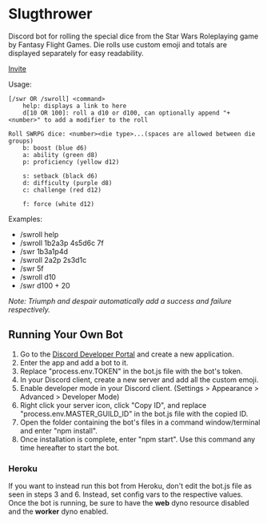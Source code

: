 # Slugthrower #

Discord bot for rolling the special dice from the Star Wars Roleplaying game by Fantasy Flight Games. Die rolls use custom emoji and totals are displayed separately for easy readability.

[Invite](https://discord.com/api/oauth2/authorize?client_id=253751620356014080&permissions=0&scope=bot)

Usage:
```
[/swr OR /swroll] <command>
	help: displays a link to here
	d[10 OR 100]: roll a d10 or d100, can optionally append "+ <number>" to add a modifier to the roll

Roll SWRPG dice: <number><die type>...(spaces are allowed between die groups)
	b: boost (blue d6)
	a: ability (green d8)
	p: proficiency (yellow d12)

	s: setback (black d6)
	d: difficulty (purple d8)
	c: challenge (red d12)

	f: force (white d12)
```

Examples:
- /swroll help
- /swroll 1b2a3p 4s5d6c 7f
- /swr 1b3a1p4d
- /swroll 2a2p 2s3d1c
- /swr 5f
- /swroll d10
- /swr d100 + 20

*Note: Triumph and despair automatically add a success and failure respectively.*

## Running Your Own Bot

1. Go to the [Discord Developer Portal](https://discord.com/developers/applications) and create a new application.
2. Enter the app and add a bot to it.
3. Replace "process.env.TOKEN" in the bot.js file with the bot's token.
4. In your Discord client, create a new server and add all the custom emoji.
5. Enable developer mode in your Discord client. (Settings > Appearance > Advanced > Developer Mode)
6. Right click your server icon, click "Copy ID", and replace "process.env.MASTER_GUILD_ID" in the bot.js file with the copied ID.
7. Open the folder containing the bot's files in a command window/terminal and enter "npm install".
8. Once installation is complete, enter "npm start". Use this command any time hereafter to start the bot.

### Heroku

If you want to instead run this bot from Heroku, don't edit the bot.js file as seen in steps 3 and 6. Instead, set config vars to the respective values. Once the bot is running, be sure to have the **web** dyno resource disabled and the **worker** dyno enabled.
